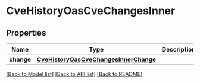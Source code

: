 # CveHistoryOasCveChangesInner


## Properties
Name | Type | Description | Notes
------------ | ------------- | ------------- | -------------
**change** | [**CveHistoryOasCveChangesInnerChange**](CveHistoryOasCveChangesInnerChange.md) |  | 

[[Back to Model list]](../README.md#documentation-for-models) [[Back to API list]](../README.md#documentation-for-api-endpoints) [[Back to README]](../README.md)


